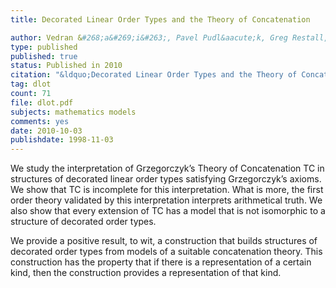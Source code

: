 ```yaml
---
title: Decorated Linear Order Types and the Theory of Concatenation

author: Vedran &#268;a&#269;i&#263;, Pavel Pudl&aacute;k, Greg Restall, Alasdair Urquhart and Albert Visser
type: published
published: true
status: Published in 2010
citation: "&ldquo;Decorated Linear Order Types and the Theory of Concatenation,&rdquo; with Vedran &#268;a&#269;i&#263;, Pavel Pudl&aacute;k, Alasdair Urquhart and Albert Visser, p.&nbsp;1&ndash;13 in <em>Logic Colloquium 2007</em>, ed. F.&nbsp;Delon, U.&nbsp;Kohlenbach, P.&nbsp;Maddy and F.&nbsp;Stephan, Cambridge University Press, 2010."
tag: dlot
count: 71
file: dlot.pdf
subjects: mathematics models
comments: yes
date: 2010-10-03
publishdate: 1998-11-03
---
```

We study the interpretation of Grzegorczyk&rsquo;s Theory of Concatenation TC in structures of decorated linear order types satisfying Grzegorczyk&rsquo;s axioms. We show that TC is incomplete for this interpretation. What is more, the first order theory validated by this interpretation interprets arithmetical truth. We also show that every extension of TC has a model that is not isomorphic to a structure of decorated order types.

We provide a positive result, to wit, a construction that builds structures of decorated order types from models of a suitable concatenation theory. This construction has the property that if there is a representation of a certain kind, then the construction provides a representation of that kind.
